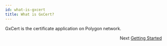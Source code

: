 ```yaml
---
id: what-is-gxcert
title: What is GxCert?
---
```


GxCert is the certificate application on Polygon network. 

<div style="text-align: right; ">
  Next <a href="./getting-started">Getting Started</a>
</div>
